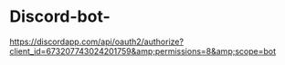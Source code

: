# Discord-bot-
https://discordapp.com/api/oauth2/authorize?client_id=673207743024201759&amp;permissions=8&amp;scope=bot
